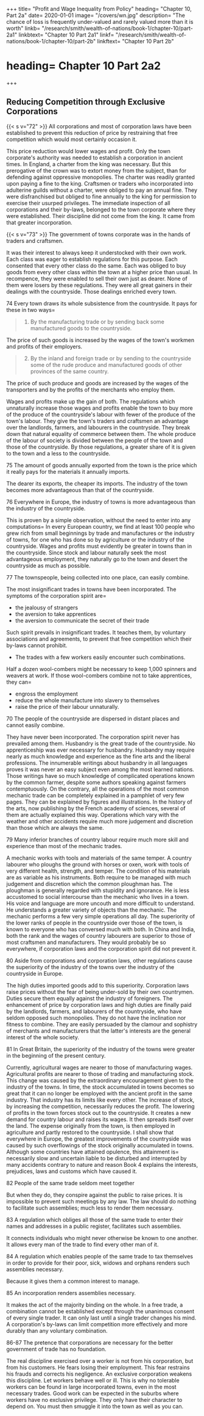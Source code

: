 +++
title=  "Profit and Wage Inequality from Policy"
heading=  "Chapter 10, Part 2a"
date=  2020-01-01
image=  "/covers/wn.jpg"
description=  "The chance of loss is frequently under-valued and rarely valued more than it is worth"
linkb=  "/research/smith/wealth-of-nations/book-1/chapter-10/part-2a1"
linkbtext=  "Chapter 10 Part 2a1"
linkf=  "/research/smith/wealth-of-nations/book-1/chapter-10/part-2b"
linkftext=  "Chapter 10 Part 2b"
# heading=  Chapter 10 Part 2a2
+++

## Reducing Competition through Exclusive Corporations

{{< s v="72" >}} All corporations and most of corporation laws have been established to prevent this reduction of price by restraining that free competition which would most certainly occasion it.

This price reduction would lower wages and profit.
Only the town corporate's authority was needed to establish a corporation in ancient times.
In England, a charter from the king was necessary.
    But this prerogative of the crown was to extort money from the subject, than for defending against oppressive monopolies.
    The charter was readily granted upon paying a fine to the king.
Craftsmen or traders who incorporated into adulterine guilds without a charter, were obliged to pay an annual fine.
    They were disfranchised but obliged to fine annually to the king for permission to exercise their usurped privileges.
The immediate inspection of all corporations and their by-laws, belonged to the town corporate where they were established.
Their discipline did not come from the king.
    It came from that greater incorporation.

{{< s v="73" >}} The government of towns corporate was in the hands of traders and craftsmen.

It was their interest to always keep it understocked with their own work.
Each class was eager to establish regulations for this purpose.
    Each consented that every other class do the same.
    Each was obliged to buy goods from every other class within the town at a higher price than usual.
        In recompence, they were enabled to sell their own just as dearer.
        None of them were losers by these regulations.
They were all great gainers in their dealings with the countryside.
    Those dealings enriched every town.

74 Every town draws its whole subsistence from the countryside. It pays for these in two ways= 

> 1. By the manufacturing trade or by sending back some manufactured goods to the countryside.

The price of such goods is increased by the wages of the town's workmen and profits of their employers.

> 2. By the inland and foreign trade or by sending to the countryside some of the rude produce and manufactured goods of other provinces of the same country.

The price of such produce and goods are increased by the wages of the transporters and by the profits of the merchants who employ them.

Wages and profits make up the gain of both.
The regulations which unnaturally increase those wages and profits enable the town to buy more of the produce of the countryside's labour with fewer of the produce of the town's labour.
    They give the town's traders and craftsmen an advantage over the landlords, farmers, and labourers in the countryside.
    They break down that natural equality of commerce between them.
The whole produce of the labour of society is divided between the people of the town and those of the countryside.
By those regulations, a greater share of it is given to the town and a less to the countryside.


75 The amount of goods annually exported from the town is the price which it really pays for the materials it annually imports.

The dearer its exports, the cheaper its imports.
The industry of the town becomes more advantageous than that of the countryside.

76 Everywhere in Europe, the industry of towns is more advantageous than the industry of the countryside.

This is proven by a simple observation, without the need to enter into any computations= 
    In every European country, we find at least 100 people who grew rich from small beginnings by trade and manufactures or the industry of towns, for one who has done so by agriculture or the industry of the countryside.
Wages and profits must evidently be greater in towns than in the countryside.
    Since stock and labour naturally seek the most advantageous employment, they naturally go to the town and desert the countryside as much as possible.

77 The townspeople, being collected into one place, can easily combine.

The most insignificant trades in towns have been incorporated.
The symptoms of the corporation spirit are= 
- the jealousy of strangers
- the aversion to take apprentices
- the aversion to communicate the secret of their trade

Such spirit prevails in insignificant trades. It teaches them, by voluntary associations and agreements, to prevent that free competition which their by-laws cannot prohibit.
- The trades with a few workers easily encounter such combinations.

Half a dozen wool-combers might be necessary to keep 1,000 spinners and weavers at work. If those wool-combers combine not to take apprentices, they can= 
- engross the employment
- reduce the whole manufacture into slavery to themselves
- raise the price of their labour unnaturally.

70 The people of the countryside are dispersed in distant places and cannot easily combine.

They have never been incorporated.
    The corporation spirit never has prevailed among them.
Husbandry is the great trade of the countryside.
    No apprenticeship was ever necessary for husbandry.
    Husbandry may require nearly as much knowledge and experience as the fine arts and the liberal professions.
        The innumerable writings about husbandry in all languages proves it was never an easy subject even among the most learned nations.
        Those writings have so much knowledge of complicated operations known by the common farmer, despite some authors speaking against farmers contemptuously.
On the contrary, all the operations of the most common mechanic trade can be completely explained in a pamphlet of very few pages.
    They can be explained by figures and illustrations.
        In the history of the arts, now publishing by the French academy of sciences, several of them are actually explained this way.
Operations which vary with the weather and other accidents require much more judgement and discretion than those which are always the same.

79 Many inferior branches of country labour require much more skill and experience than most of the mechanic trades.

A mechanic works with tools and materials of the same temper.
A country labourer who ploughs the ground with horses or oxen, work with tools of very different health, strength, and temper.
    The condition of his materials are as variable as his instruments.
Both require to be managed with much judgement and discretion which the common ploughman has.
    The ploughman is generally regarded with stupidity and ignorance.
    He is less accustomed to social intercourse than the mechanic who lives in a town.
    His voice and language are more uncouth and more difficult to understand.
    He understands a greater variety of objects than the mechanic.
        The mechanic performs a few very simple operations all day.
The superiority of the lower ranks of people in the countryside over those of the town, is known to everyone who has conversed much with both.
    In China and India, both the rank and the wages of country labourers are superior to those of most craftsmen and manufacturers.
        They would probably be so everywhere, if corporation laws and the corporation spirit did not prevent it.

80 Aside from corporations and corporation laws, other regulations cause the superiority of the industry of the towns over the industry of the countryside in Europe.

The high duties imported goods add to this superiority.
Corporation laws raise prices without the fear of being under-sold by their own countrymen.
    Duties secure them equally against the industry of foreigners.
The enhancement of price by corporation laws and high duties are finally paid by the landlords, farmers, and labourers of the countryside, who have seldom opposed such monopolies.
    They do not have the inclination nor fitness to combine.
    They are easily persuaded by the clamour and sophistry of merchants and manufacturers that the latter's interests are the general interest of the whole society.

81 In Great Britain, the superiority of the industry of the towns were greater in the beginning of the present century.

Currently, agricultural wages are nearer to those of manufacturing wages.
    Agricultural profits are nearer to those of trading and manufacturing stock.
    This change was caused by the extraordinary encouragement given to the industry of the towns.
In time, the stock accumulated in towns becomes so great that it can no longer be employed with the ancient profit in the same industry.
    That industry has its limits like every other.
    The increase of stock, by increasing the competition, necessarily reduces the profit.
        The lowering of profits in the town forces stock out to the countryside.
            It creates a new demand for country labour and raises its wages.
            It then spreads itself over the land.
            The expense originally from the town, is then employed in agriculture and partly restored to the countryside.
    I shall show that everywhere in Europe, the greatest improvements of the countryside was caused by such overflowings of the stock originally accumulated in towns.
    Although some countries have attained opulence, this attainment is= 
        necessarily slow and uncertain
        liable to be disturbed and interrupted by many accidents
        contrary to nature and reason
Book 4 explains the interests, prejudices, laws and customs which have caused it.

82 People of the same trade seldom meet together

But when they do, they conspire against the public to raise prices.
It is impossible to prevent such meetings by any law.
The law should do nothing to facilitate such assemblies; much less to render them necessary.

83 A regulation which obliges all those of the same trade to enter their names and addresses in a public register, facilitates such assemblies.

It connects individuals who might never otherwise be known to one another.
It allows every man of the trade to find every other man of it.

84 A regulation which enables people of the same trade to tax themselves in order to provide for their poor, sick, widows and orphans renders such assemblies necessary.

Because it gives them a common interest to manage.

85 An incorporation renders assemblies necessary.

It makes the act of the majority binding on the whole.
In a free trade, a combination cannot be established except through the unanimous consent of every single trader.
    It can only last until a single trader changes his mind.
A corporation's by-laws can limit competition more effectively and more durably than any voluntary combination.

86-87 The pretence that corporations are necessary for the better government of trade has no foundation.

The real discipline exercised over a worker is not from his corporation, but from his customers.
He fears losing their employment.
    This fear restrains his frauds and corrects his negligence.
    An exclusive corporation weakens this discipline.
        Let workers behave well or ill.
        This is why no tolerable workers can be found in large incorporated towns, even in the most necessary trades.
        Good work can be expected in the suburbs where workers have no exclusive privilege.
            They only have their character to depend on.
            You must then smuggle it into the town as well as you can.

<!-- 87 This is how the the policy of Europe restrains the competition in some employments.

It creates a very important inequality in the employments of labour and stock.
 -->